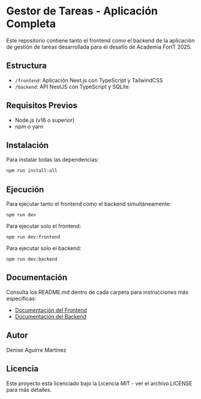 # Gestor de Tareas - Aplicación Completa

Este repositorio contiene tanto el frontend como el backend de la aplicación de gestión de tareas desarrollada para el desafío de Academia ForIT 2025.

## Estructura

- `/frontend`: Aplicación Next.js con TypeScript y TailwindCSS
- `/backend`: API NestJS con TypeScript y SQLite

## Requisitos Previos

- Node.js (v16 o superior)
- npm o yarn

## Instalación

Para instalar todas las dependencias:

```bash
npm run install:all
```

## Ejecución

Para ejecutar tanto el frontend como el backend simultáneamente:

```shellscript
npm run dev
```

Para ejecutar solo el frontend:

```shellscript
npm run dev:frontend
```

Para ejecutar solo el backend:

```shellscript
npm run dev:backend
```

## Documentación

Consulta los README.md dentro de cada carpeta para instrucciones más específicas:

- [Documentación del Frontend](./frontend/README.md)
- [Documentación del Backend](./backend/README.md)

## Autor
Denise Aguirre Martinez

## Licencia
Este proyecto está licenciado bajo la Licencia MIT - ver el archivo LICENSE para más detalles.
